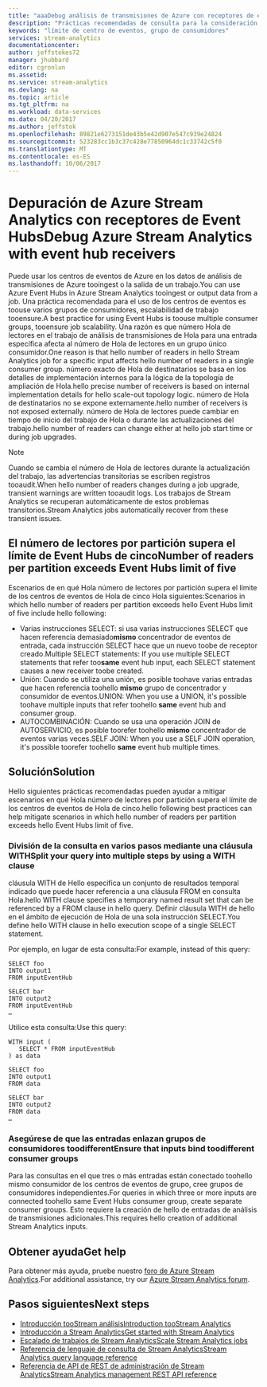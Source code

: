 ```yaml
---
title: "aaaDebug análisis de transmisiones de Azure con receptores de eventos de base de datos central | Documentos de Microsoft"
description: "Prácticas recomendadas de consulta para la consideración de grupos de consumidores de Event Hubs en trabajos de Stream Analytics."
keywords: "límite de centro de eventos, grupo de consumidores"
services: stream-analytics
documentationcenter: 
author: jeffstokes72
manager: jhubbard
editor: cgronlun
ms.assetid: 
ms.service: stream-analytics
ms.devlang: na
ms.topic: article
ms.tgt_pltfrm: na
ms.workload: data-services
ms.date: 04/20/2017
ms.author: jeffstok
ms.openlocfilehash: 89821e6273151de43b5e42d907e547c939e24824
ms.sourcegitcommit: 523283cc1b3c37c428e77850964dc1c33742c5f0
ms.translationtype: MT
ms.contentlocale: es-ES
ms.lasthandoff: 10/06/2017
---
```

# <a name="debug-azure-stream-analytics-with-event-hub-receivers"></a><span data-ttu-id="69f5a-104">Depuración de Azure Stream Analytics con receptores de Event Hubs</span><span class="sxs-lookup"><span data-stu-id="69f5a-104">Debug Azure Stream Analytics with event hub receivers</span></span>

<span data-ttu-id="69f5a-105">Puede usar los centros de eventos de Azure en los datos de análisis de transmisiones de Azure tooingest o la salida de un trabajo.</span><span class="sxs-lookup"><span data-stu-id="69f5a-105">You can use Azure Event Hubs in Azure Stream Analytics tooingest or output data from a job.</span></span> <span data-ttu-id="69f5a-106">Una práctica recomendada para el uso de los centros de eventos es toouse varios grupos de consumidores, escalabilidad de trabajo tooensure.</span><span class="sxs-lookup"><span data-stu-id="69f5a-106">A best practice for using Event Hubs is toouse multiple consumer groups, tooensure job scalability.</span></span> <span data-ttu-id="69f5a-107">Una razón es que número Hola de lectores en el trabajo de análisis de transmisiones de Hola para una entrada específica afecta al número de Hola de lectores en un grupo único consumidor.</span><span class="sxs-lookup"><span data-stu-id="69f5a-107">One reason is that hello number of readers in hello Stream Analytics job for a specific input affects hello number of readers in a single consumer group.</span></span> <span data-ttu-id="69f5a-108">número exacto de Hola de destinatarios se basa en los detalles de implementación internos para la lógica de la topología de ampliación de Hola.</span><span class="sxs-lookup"><span data-stu-id="69f5a-108">hello precise number of receivers is based on internal implementation details for hello scale-out topology logic.</span></span> <span data-ttu-id="69f5a-109">número de Hola de destinatarios no se expone externamente.</span><span class="sxs-lookup"><span data-stu-id="69f5a-109">hello number of receivers is not exposed externally.</span></span> <span data-ttu-id="69f5a-110">número de Hola de lectores puede cambiar en tiempo de inicio del trabajo de Hola o durante las actualizaciones del trabajo.</span><span class="sxs-lookup"><span data-stu-id="69f5a-110">hello number of readers can change either at hello job start time or during job upgrades.</span></span>

> [!NOTE]
> <span data-ttu-id="69f5a-111">Cuando se cambia el número de Hola de lectores durante la actualización del trabajo, las advertencias transitorias se escriben registros tooaudit.</span><span class="sxs-lookup"><span data-stu-id="69f5a-111">When hello number of readers changes during a job upgrade, transient warnings are written tooaudit logs.</span></span> <span data-ttu-id="69f5a-112">Los trabajos de Stream Analytics se recuperan automáticamente de estos problemas transitorios.</span><span class="sxs-lookup"><span data-stu-id="69f5a-112">Stream Analytics jobs automatically recover from these transient issues.</span></span>

## <a name="number-of-readers-per-partition-exceeds-event-hubs-limit-of-five"></a><span data-ttu-id="69f5a-113">El número de lectores por partición supera el límite de Event Hubs de cinco</span><span class="sxs-lookup"><span data-stu-id="69f5a-113">Number of readers per partition exceeds Event Hubs limit of five</span></span>

<span data-ttu-id="69f5a-114">Escenarios de en qué Hola número de lectores por partición supera el límite de los centros de eventos de Hola de cinco Hola siguientes:</span><span class="sxs-lookup"><span data-stu-id="69f5a-114">Scenarios in which hello number of readers per partition exceeds hello Event Hubs limit of five include hello following:</span></span>

* <span data-ttu-id="69f5a-115">Varias instrucciones SELECT: si usa varias instrucciones SELECT que hacen referencia demasiado**mismo** concentrador de eventos de entrada, cada instrucción SELECT hace que un nuevo toobe de receptor creado.</span><span class="sxs-lookup"><span data-stu-id="69f5a-115">Multiple SELECT statements: If you use multiple SELECT statements that refer too**same** event hub input, each SELECT statement causes a new receiver toobe created.</span></span>
* <span data-ttu-id="69f5a-116">Unión: Cuando se utiliza una unión, es posible toohave varias entradas que hacen referencia toohello **mismo** grupo de concentrador y consumidor de eventos.</span><span class="sxs-lookup"><span data-stu-id="69f5a-116">UNION: When you use a UNION, it's possible toohave multiple inputs that refer toohello **same** event hub and consumer group.</span></span>
* <span data-ttu-id="69f5a-117">AUTOCOMBINACIÓN: Cuando se usa una operación JOIN de AUTOSERVICIO, es posible toorefer toohello **mismo** concentrador de eventos varias veces.</span><span class="sxs-lookup"><span data-stu-id="69f5a-117">SELF JOIN: When you use a SELF JOIN operation, it's possible toorefer toohello **same** event hub multiple times.</span></span>

## <a name="solution"></a><span data-ttu-id="69f5a-118">Solución</span><span class="sxs-lookup"><span data-stu-id="69f5a-118">Solution</span></span>

<span data-ttu-id="69f5a-119">Hello siguientes prácticas recomendadas pueden ayudar a mitigar escenarios en qué Hola número de lectores por partición supera el límite de los centros de eventos de Hola de cinco.</span><span class="sxs-lookup"><span data-stu-id="69f5a-119">hello following best practices can help mitigate scenarios in which hello number of readers per partition exceeds hello Event Hubs limit of five.</span></span>

### <a name="split-your-query-into-multiple-steps-by-using-a-with-clause"></a><span data-ttu-id="69f5a-120">División de la consulta en varios pasos mediante una cláusula WITH</span><span class="sxs-lookup"><span data-stu-id="69f5a-120">Split your query into multiple steps by using a WITH clause</span></span>

<span data-ttu-id="69f5a-121">cláusula WITH de Hello especifica un conjunto de resultados temporal indicado que puede hacer referencia a una cláusula FROM en consulta Hola.</span><span class="sxs-lookup"><span data-stu-id="69f5a-121">hello WITH clause specifies a temporary named result set that can be referenced by a FROM clause in hello query.</span></span> <span data-ttu-id="69f5a-122">Definir cláusula WITH de hello en el ámbito de ejecución de Hola de una sola instrucción SELECT.</span><span class="sxs-lookup"><span data-stu-id="69f5a-122">You define hello WITH clause in hello execution scope of a single SELECT statement.</span></span>

<span data-ttu-id="69f5a-123">Por ejemplo, en lugar de esta consulta:</span><span class="sxs-lookup"><span data-stu-id="69f5a-123">For example, instead of this query:</span></span>

```
SELECT foo 
INTO output1
FROM inputEventHub

SELECT bar
INTO output2
FROM inputEventHub 
…
```

<span data-ttu-id="69f5a-124">Utilice esta consulta:</span><span class="sxs-lookup"><span data-stu-id="69f5a-124">Use this query:</span></span>

```
WITH input (
   SELECT * FROM inputEventHub
) as data

SELECT foo
INTO output1
FROM data

SELECT bar
INTO output2
FROM data
…
```

### <a name="ensure-that-inputs-bind-toodifferent-consumer-groups"></a><span data-ttu-id="69f5a-125">Asegúrese de que las entradas enlazan grupos de consumidores toodifferent</span><span class="sxs-lookup"><span data-stu-id="69f5a-125">Ensure that inputs bind toodifferent consumer groups</span></span>

<span data-ttu-id="69f5a-126">Para las consultas en el que tres o más entradas están conectado toohello mismo consumidor de los centros de eventos de grupo, cree grupos de consumidores independientes.</span><span class="sxs-lookup"><span data-stu-id="69f5a-126">For queries in which three or more inputs are connected toohello same Event Hubs consumer group, create separate consumer groups.</span></span> <span data-ttu-id="69f5a-127">Esto requiere la creación de hello de entradas de análisis de transmisiones adicionales.</span><span class="sxs-lookup"><span data-stu-id="69f5a-127">This requires hello creation of additional Stream Analytics inputs.</span></span>


## <a name="get-help"></a><span data-ttu-id="69f5a-128">Obtener ayuda</span><span class="sxs-lookup"><span data-stu-id="69f5a-128">Get help</span></span>
<span data-ttu-id="69f5a-129">Para obtener más ayuda, pruebe nuestro [foro de Azure Stream Analytics](https://social.msdn.microsoft.com/Forums/en-US/home?forum=AzureStreamAnalytics).</span><span class="sxs-lookup"><span data-stu-id="69f5a-129">For additional assistance, try our [Azure Stream Analytics forum](https://social.msdn.microsoft.com/Forums/en-US/home?forum=AzureStreamAnalytics).</span></span>

## <a name="next-steps"></a><span data-ttu-id="69f5a-130">Pasos siguientes</span><span class="sxs-lookup"><span data-stu-id="69f5a-130">Next steps</span></span>
* [<span data-ttu-id="69f5a-131">Introducción tooStream análisis</span><span class="sxs-lookup"><span data-stu-id="69f5a-131">Introduction tooStream Analytics</span></span>](stream-analytics-introduction.md)
* [<span data-ttu-id="69f5a-132">Introducción a Stream Analytics</span><span class="sxs-lookup"><span data-stu-id="69f5a-132">Get started with Stream Analytics</span></span>](stream-analytics-real-time-fraud-detection.md)
* [<span data-ttu-id="69f5a-133">Escalado de trabajos de Stream Analytics</span><span class="sxs-lookup"><span data-stu-id="69f5a-133">Scale Stream Analytics jobs</span></span>](stream-analytics-scale-jobs.md)
* [<span data-ttu-id="69f5a-134">Referencia de lenguaje de consulta de Stream Analytics</span><span class="sxs-lookup"><span data-stu-id="69f5a-134">Stream Analytics query language reference</span></span>](https://msdn.microsoft.com/library/azure/dn834998.aspx)
* [<span data-ttu-id="69f5a-135">Referencia de API de REST de administración de Stream Analytics</span><span class="sxs-lookup"><span data-stu-id="69f5a-135">Stream Analytics management REST API reference</span></span>](https://msdn.microsoft.com/library/azure/dn835031.aspx)
